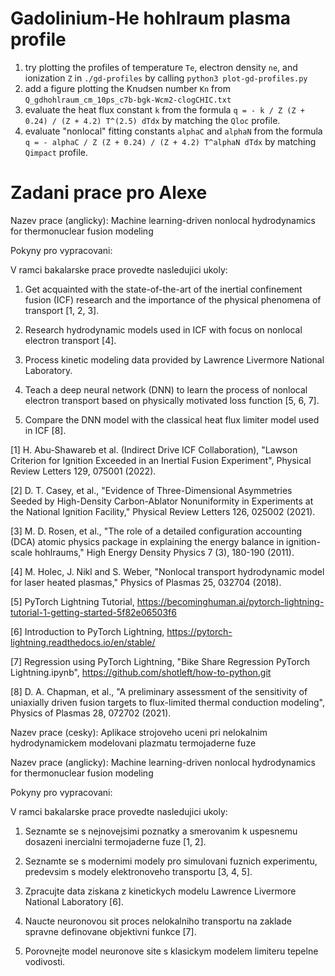 # Gadolinium-He hohlraum plasma profile
1. try plotting the profiles of temperature `Te`, electron density `ne`, and ionization `Z` in `./gd-profiles` by calling `python3 plot-gd-profiles.py`
2. add a figure plotting the Knudsen number `Kn` from `Q_gdhohlraum_cm_10ps_c7b-bgk-Wcm2-clogCHIC.txt`
3. evaluate the heat flux constant `k` from the formula `q = - k / Z (Z + 0.24) / (Z + 4.2) T^(2.5) dTdx` by matching the `Qloc` profile.
4. evaluate "nonlocal" fitting constants `alphaC` and `alphaN` from the formula `q = - alphaC / Z (Z + 0.24) / (Z + 4.2) T^alphaN dTdx` by matching `Qimpact` profile.

# Zadani prace pro Alexe

Nazev prace (anglicky):       Machine learning-driven nonlocal hydrodynamics for thermonuclear fusion modeling

Pokyny pro vypracovani:

V ramci bakalarske prace provedte nasledujici ukoly:

1) Get acquainted with the state-of-the-art of the inertial confinement fusion (ICF) research and the importance of the physical phenomena of transport [1, 2, 3].

2) Research hydrodynamic models used in ICF with focus on nonlocal electron transport [4]. 

3) Process kinetic modeling data provided by Lawrence Livermore National Laboratory.

4) Teach a deep neural network (DNN) to learn the process of nonlocal electron transport based on physically motivated loss function [5, 6, 7].

5) Compare the DNN model with the classical heat flux limiter model used in ICF [8].

[1] H. Abu-Shawareb et al. (Indirect Drive ICF Collaboration), "Lawson Criterion for Ignition Exceeded in an Inertial Fusion Experiment", Physical Review Letters 129, 075001 (2022).

[2] D. T. Casey, et al., "Evidence of Three-Dimensional Asymmetries Seeded by High-Density Carbon-Ablator Nonuniformity in Experiments at the National Ignition Facility," Physical Review Letters 126, 025002 (2021). 

[3] M. D. Rosen, et al., "The role of a detailed configuration accounting (DCA) atomic physics package in explaining the energy balance in ignition-scale hohlraums," High Energy Density Physics 7 (3), 180-190 (2011).

[4] M. Holec, J. Nikl and S. Weber, "Nonlocal transport hydrodynamic model for laser heated plasmas," Physics of Plasmas 25, 032704 (2018).

[5] PyTorch Lightning Tutorial, https://becominghuman.ai/pytorch-lightning-tutorial-1-getting-started-5f82e06503f6

[6] Introduction to PyTorch Lightning, https://pytorch-lightning.readthedocs.io/en/stable/

[7] Regression using PyTorch Lightning, "Bike Share Regression PyTorch Lightning.ipynb", https://github.com/shotleft/how-to-python.git

[8] D. A. Chapman, et al., "A preliminary assessment of the sensitivity of uniaxially driven fusion targets to flux-limited thermal conduction modeling", Physics of Plasmas 28, 072702 (2021).



Nazev prace (cesky):          Aplikace strojoveho uceni pri nelokalnim hydrodynamickem modelovani plazmatu termojaderne fuze 

Nazev prace (anglicky):       Machine learning-driven nonlocal hydrodynamics for thermonuclear fusion modeling

Pokyny pro vypracovani:

V ramci bakalarske prace provedte nasledujici ukoly:

1) Seznamte se s nejnovejsimi poznatky a smerovanim k uspesnemu dosazeni inercialni termojaderne fuze [1, 2].

2) Seznamte se s modernimi modely pro simulovani fuznich experimentu, predevsim s modely elektronoveho transportu [3, 4, 5].

3) Zpracujte data ziskana z kinetickych modelu Lawrence Livermore National Laboratory [6].

4) Naucte neuronovou sit proces nelokalniho transportu na zaklade spravne definovane objektivni funkce [7].

5) Porovnejte model neuronove site s klasickym modelem limiteru tepelne vodivosti.
